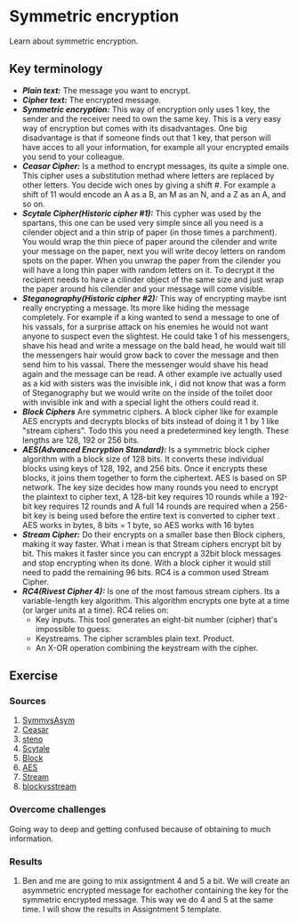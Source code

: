 # Symmetric encryption
Learn about symmetric encryption.

## Key terminology
- ***Plain text:*** The message you want to encrypt.
- ***Cipher text:*** The encrypted message.
- ***Symmetric encryption:*** This way of encryption only uses 1 key, the sender and the receiver need to own the same key. This is a very easy way of encryption but comes with its disadvantages. One big disadvantage is that if someone finds out that 1 key, that person will have acces to all your information, for example all your encrypted emails you send to your colleague.
- ***Ceasar Cipher:*** Is a method to encrypt messages, its quite a simple one. This cipher uses a substitution methad where letters are replaced by other letters. You decide wich ones by giving a shift #. For example a shift of 11 would encode an A as a B, an M as an N, and a Z as an A, and so on.
- ***Scytale Cipher(Historic cipher #1):*** This cypher was used by the spartans, this one can be used very simple since all you need is a cilender object and a thin strip of paper (in those times a parchment). You would wrap the thin piece of paper around the cilender and write your message on the paper, next you will write decoy letters on random spots on the paper. When you unwrap the paper from the cilender you will have a long thin paper with random letters on it. To decrypt it the recipient needs to have a cilinder object of the same size and just wrap the paper around his cilender and your message will come visible.
- ***Steganography(Historic cipher #2):*** This way of encrypting maybe isnt really encrypting a message. Its more like hiding the message completely. For example if a king wanted to send a message to one of his vassals, for a surprise attack on his enemies he would not want anyone to suspect even the slightest. He could take 1 of his messengers, shave his head and write a message on the bald head, he would wait till the messengers hair would grow back to cover the message and then send him to his vassal. There the messenger would shave his head again and the message can be read. A other example ive actually used as a kid with sisters was the invisible ink, i did not know that was a form of Steganography but we would write on the inside of the toilet door with invisible ink and with a special light the others could read it.
- ***Block Ciphers*** Are symmetric ciphers. A block cipher like for example AES encrypts and decrypts blocks of bits instead of doing it 1 by 1 like "stream ciphers". Todo this you need a predetermined key length. These lengths are 128, 192 or 256 bits.
- ***AES(Advanced Encryption Standard):*** Is a symmetric block cipher algorithm with a block size of 128 bits. It converts these individual blocks using keys of 128, 192, and 256 bits. Once it encrypts these blocks, it joins them together to form the ciphertext. AES is based on SP network. The key size decides how many rounds you need to encrypt the plaintext to cipher text, A 128-bit key requires 10 rounds while a 192-bit key requires 12 rounds and A full 14 rounds are required when a 256-bit key is being used before the entire text is converted to cipher text . AES works in bytes, 8 bits = 1 byte, so AES works with 16 bytes
- ***Stream Cipher:*** Do their encrypts on a smaller base then Block ciphers, making it way faster. What i mean is that Stream ciphers encrypt bit by bit. This makes it faster since you can encrypt a 32bit block messages and stop encrypting when its done. With a block cipher it would still need to padd the remaining 96 bits. RC4 is a common used Stream Cipher.
- ***RC4(Rivest Cipher 4):*** Is one of the most famous stream ciphers. Its a variable-length key algorithm. This algorithm encrypts one byte at a time (or larger units at a time).
RC4 relies on:
  - Key inputs. This tool generates an eight-bit number (cipher) that's impossible to guess. 
  - Keystreams. The cipher scrambles plain text. 
Product. 
  - An X-OR operation combining the keystream with the cipher. 



## Exercise
### Sources
1. [SymmvsAsym](https://blog.mailfence.com/symmetric-vs-asymmetric-encryption/#:~:text=Symmetric%20encryption%20uses%20a%20private,her%20private%20key%20to%20decrypt.)
2. [Ceasar](https://brilliant.org/wiki/caesar-cipher/)
3. [steno](https://www.guinnessworldrecords.com/world-records/first-use-of-steganography)
4. [Scytale](https://www.youtube.com/watch?v=_vIb6Y45ERQ)
5. [Block](https://www.hypr.com/black-cipher/)
6. [AES](https://www.youtube.com/watch?v=O4xNJsjtN6E)
7. [Stream](https://www.wolfssl.com/what-is-a-stream-cipher/#:~:text=A%20stream%20cipher%20encrypts%20plaintext,and%20simplicity%20are%20both%20requirements.)
8. [blockvsstream](https://crashtest-security.com/block-cipher-vs-stream-cipher/#what-are-block-ciphers)


### Overcome challenges
Going way to deep and getting confused because of obtaining to much information.

### Results
1. Ben and me are going to mix assigntment 4 and 5 a bit. We will create an asymmetric encrypted message for eachother containing the key for the symmetric encrypted message. This way we do 4 and 5 at the same time. I will show the results in Assigntment 5 template.






